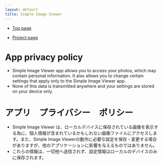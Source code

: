```yaml
---
layout: default
title: Simple Image Viewer
---
```


* [Top page](https://torumyax.github.io/Image-viewer/)
  
* [Project page](https://github.com/torumyax/Image-viewer)
  


# App privacy policy

* Simple Image Viewer app allows you to access your photos, which may contain personal information. It also allows you to change certain settings that apply only to the Simple Image Viewer app.
* None of this data is transmitted anywhere and your settings are stored on your device only.

# アプリ　プライバシー　ポリシー

* Simple Image Viewer は、ローカルデバイスに保存されている画像を表示する為に、個人情報が含まれているかもしれない画像ファイルにアクセスします。また、Simple Image Viewerの動作に必要な設定を保存・変更する場合がありますが、他のアプリケーションに影響を与えるものではありません。
* これらの情報は、一切他へ送信されず、設定情報はローカルのデバイスのみに保存されます。
